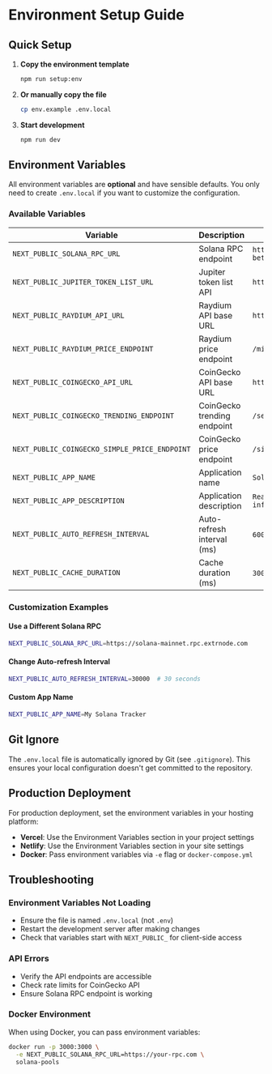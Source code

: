 # Environment Setup Guide

## Quick Setup

1. **Copy the environment template**

   ```bash
   npm run setup:env
   ```

2. **Or manually copy the file**

   ```bash
   cp env.example .env.local
   ```

3. **Start development**
   ```bash
   npm run dev
   ```

## Environment Variables

All environment variables are **optional** and have sensible defaults. You only need to create `.env.local` if you want to customize the configuration.

### Available Variables

| Variable                                      | Description                 | Default                                                 |
| --------------------------------------------- | --------------------------- | ------------------------------------------------------- |
| `NEXT_PUBLIC_SOLANA_RPC_URL`                  | Solana RPC endpoint         | `https://api.mainnet-beta.solana.com`                   |
| `NEXT_PUBLIC_JUPITER_TOKEN_LIST_URL`          | Jupiter token list API      | `https://token.jup.ag/all`                              |
| `NEXT_PUBLIC_RAYDIUM_API_URL`                 | Raydium API base URL        | `https://api-v3.raydium.io`                             |
| `NEXT_PUBLIC_RAYDIUM_PRICE_ENDPOINT`          | Raydium price endpoint      | `/mint/price`                                           |
| `NEXT_PUBLIC_COINGECKO_API_URL`               | CoinGecko API base URL      | `https://api.coingecko.com/api/v3`                      |
| `NEXT_PUBLIC_COINGECKO_TRENDING_ENDPOINT`     | CoinGecko trending endpoint | `/search/trending`                                      |
| `NEXT_PUBLIC_COINGECKO_SIMPLE_PRICE_ENDPOINT` | CoinGecko price endpoint    | `/simple/price`                                         |
| `NEXT_PUBLIC_APP_NAME`                        | Application name            | `Solana Pools`                                          |
| `NEXT_PUBLIC_APP_DESCRIPTION`                 | Application description     | `Real-time Solana token information and trending pools` |
| `NEXT_PUBLIC_AUTO_REFRESH_INTERVAL`           | Auto-refresh interval (ms)  | `60000` (1 minute)                                      |
| `NEXT_PUBLIC_CACHE_DURATION`                  | Cache duration (ms)         | `300000` (5 minutes)                                    |

### Customization Examples

#### Use a Different Solana RPC

```bash
NEXT_PUBLIC_SOLANA_RPC_URL=https://solana-mainnet.rpc.extrnode.com
```

#### Change Auto-refresh Interval

```bash
NEXT_PUBLIC_AUTO_REFRESH_INTERVAL=30000  # 30 seconds
```

#### Custom App Name

```bash
NEXT_PUBLIC_APP_NAME=My Solana Tracker
```

## Git Ignore

The `.env.local` file is automatically ignored by Git (see `.gitignore`). This ensures your local configuration doesn't get committed to the repository.

## Production Deployment

For production deployment, set the environment variables in your hosting platform:

- **Vercel**: Use the Environment Variables section in your project settings
- **Netlify**: Use the Environment Variables section in your site settings
- **Docker**: Pass environment variables via `-e` flag or `docker-compose.yml`

## Troubleshooting

### Environment Variables Not Loading

- Ensure the file is named `.env.local` (not `.env`)
- Restart the development server after making changes
- Check that variables start with `NEXT_PUBLIC_` for client-side access

### API Errors

- Verify the API endpoints are accessible
- Check rate limits for CoinGecko API
- Ensure Solana RPC endpoint is working

### Docker Environment

When using Docker, you can pass environment variables:

```bash
docker run -p 3000:3000 \
  -e NEXT_PUBLIC_SOLANA_RPC_URL=https://your-rpc.com \
  solana-pools
```
